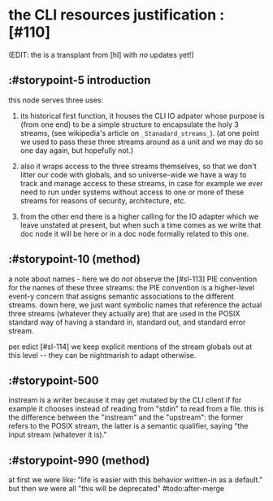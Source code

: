 # the CLI resources justification :[#110]

(EDIT: the is a transplant from [hl] with *no* updates yet!)




## :#storypoint-5 introduction

this node serves three uses:

1. its historical first function, it houses the CLI IO adpater whose purpose
   is (from one end) to be a simple structure to encapsulate the holy 3
   streams, (see wikipedia's article on `_Stanadard_streams_`).
   (at one point we used to pass these three streams around as a unit and
   we may do so one day again, but hopefully not.)

2. also it wraps access to the three streams themselves, so that we don't
   litter our code with globals, and so universe-wide we have a way to
   track and manage access to these streams, in case for example we ever
   need to run under systems without access to one or more of these
   streams for reasons of security, architecture, etc.

3. from the other end there is a higher calling for the IO adapter which
   we leave unstated at present, but when such a time comes as we write
   that doc node it will be here or in a doc node formally related to this
   one.


## :#storypoint-10 (method)

a note about names - here we do *not* observe the [#sl-113] PIE convention
for the names of these three streams: the PIE convention is a higher-level
event-y concern that assigns semantic associations to the different streams.
down here, we just want symbolic names that reference the actual three
streams (whatever they actually are) that are used in the POSIX standard
way of having a standard in, standard out, and standard error stream.

per edict [#sl-114] we keep explicit mentions of the stream globals out at
this level -- they can be nightmarish to adapt otherwise.




## :#storypoint-500

instream is a writer because it may get mutated by the CLI client if for
example it chooses instead of reading from "stdin" to read from a file. this
is the difference between the "instream" and the "upstream": the former refers
to the POSIX stream, the latter is a semantic qualifier, saying "the input
stream (whatever it is)."



## :#storypoint-990 (method)

at first we were like: "life is easier with this behavior written-in as a
default." but then we were all "this will be deprecated" #todo:after-merge
